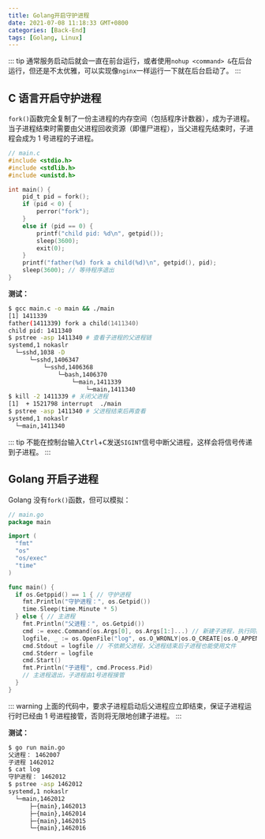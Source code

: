 ```yaml
---
title: Golang开启守护进程
date: 2021-07-08 11:18:33 GMT+0800
categories: [Back-End]
tags: [Golang, Linux]
---
```


::: tip
通常服务启动后就会一直在前台运行，或者使用`nohup <command> &`在后台运行，但还是不太优雅，可以实现像`nginx`一样运行一下就在后台启动了。
:::

<!-- more -->

## C 语言开启守护进程

`fork()`函数完全复制了一份主进程的内存空间（包括程序计数器），成为子进程。当子进程结束时需要由父进程回收资源（即僵尸进程），当父进程先结束时，子进程会成为 1 号进程的子进程。

```c
// main.c
#include <stdio.h>
#include <stdlib.h>
#include <unistd.h>

int main() {
    pid_t pid = fork();
    if (pid < 0) {
        perror("fork");
    }
    else if (pid == 0) {
        printf("child pid: %d\n", getpid());
        sleep(3600);
        exit(0);
    }
    printf("father(%d) fork a child(%d)\n", getpid(), pid);
    sleep(3600); // 等待程序退出
}
```

**测试：**

```zsh
$ gcc main.c -o main && ./main
[1] 1411339
father(1411339) fork a child(1411340)
child pid: 1411340
$ pstree -asp 1411340 # 查看子进程的父进程链
systemd,1 nokaslr
  └─sshd,1038 -D
      └─sshd,1406347
          └─sshd,1406368
              └─bash,1406370
                  └─main,1411339
                      └─main,1411340
$ kill -2 1411339 # 关闭父进程
[1]  + 1521798 interrupt  ./main
$ pstree -asp 1411340 # 父进程结束后再查看
systemd,1 nokaslr
  └─main,1411340
```

::: tip
不能在控制台输入<kbd>Ctrl</kbd>+<kbd>C</kbd>发送`SIGINT`信号中断父进程，这样会将信号传递到子进程。
:::

## Golang 开启子进程

Golang 没有`fork()`函数，但可以模拟：

```go
// main.go
package main

import (
  "fmt"
  "os"
  "os/exec"
  "time"
)

func main() {
  if os.Getppid() == 1 { // 守护进程
    fmt.Println("守护进程：", os.Getpid())
    time.Sleep(time.Minute * 5)
  } else { // 主进程
    fmt.Println("父进程：", os.Getpid())
    cmd := exec.Command(os.Args[0], os.Args[1:]...) // 新建子进程，执行同样的代码
    logfile, _ := os.OpenFile("log", os.O_WRONLY|os.O_CREATE|os.O_APPEND, 0777)
    cmd.Stdout = logfile // 不依赖父进程，父进程结束后子进程也能使用文件
    cmd.Stderr = logfile
    cmd.Start()
    fmt.Println("子进程", cmd.Process.Pid)
    // 主进程退出，子进程由1号进程接管
  }
}

```

::: warning
上面的代码中，要求子进程启动后父进程应立即结束，保证子进程运行时已经由 1 号进程接管，否则将无限地创建子进程。
:::

**测试：**

```zsh
$ go run main.go
父进程： 1462007
子进程 1462012
$ cat log
守护进程： 1462012
$ pstree -asp 1462012
systemd,1 nokaslr
  └─main,1462012
      ├─{main},1462013
      ├─{main},1462014
      ├─{main},1462015
      └─{main},1462016
```
